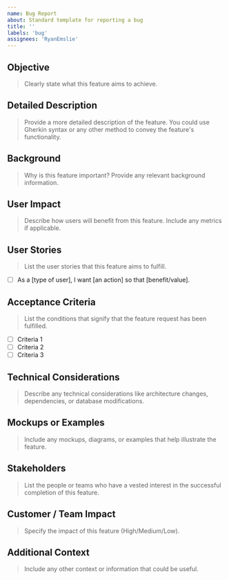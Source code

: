 ```yaml
---
name: Bug Report
about: Standard template for reporting a bug
title: ''
labels: 'bug'
assignees: 'RyanEmslie'
---
```


## Objective
> Clearly state what this feature aims to achieve.

## Detailed Description
> Provide a more detailed description of the feature. You could use Gherkin syntax or any other method to convey the feature's functionality.

## Background
> Why is this feature important? Provide any relevant background information.

## User Impact
> Describe how users will benefit from this feature. Include any metrics if applicable.

## User Stories
> List the user stories that this feature aims to fulfill.
- [ ] As a [type of user], I want [an action] so that [benefit/value].

## Acceptance Criteria
> List the conditions that signify that the feature request has been fulfilled.
- [ ] Criteria 1
- [ ] Criteria 2
- [ ] Criteria 3

## Technical Considerations
> Describe any technical considerations like architecture changes, dependencies, or database modifications.

## Mockups or Examples
> Include any mockups, diagrams, or examples that help illustrate the feature.

## Stakeholders
> List the people or teams who have a vested interest in the successful completion of this feature.

## Customer / Team Impact
> Specify the impact of this feature (High/Medium/Low).

## Additional Context
> Include any other context or information that could be useful.
